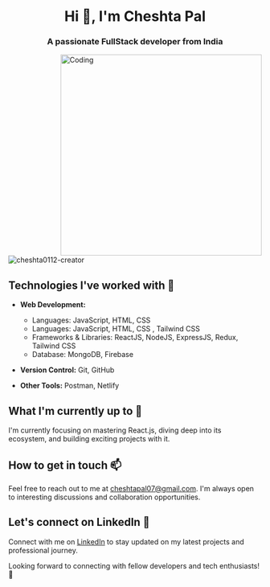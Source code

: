 <h1 align="center">Hi 👋, I'm Cheshta Pal</h1>
<h3 align="center">A passionate FullStack developer from India</h3>

<img align="right" alt="Coding" width="400" src="https://thumbs.dreamstime.com/b/freelance-girl-working-online-computer-workplace-home-vector-flat-illustration-189060174.jpg">

<p align="left"> <img src="https://komarev.com/ghpvc/?username=cheshta0112-creator&label=Profile%20views&color=0e75b6&style=flat" alt="cheshta0112-creator" /> </p>

## Technologies I've worked with 📁

- **Web Development:**
  - Languages: JavaScript, HTML, CSS 
  - Languages: JavaScript, HTML, CSS , Tailwind CSS 
  - Frameworks & Libraries: ReactJS, NodeJS, ExpressJS, Redux, Tailwind CSS
  - Database: MongoDB, Firebase

- **Version Control:** Git, GitHub

- **Other Tools:** Postman, Netlify

## What I'm currently up to 🌱

I'm currently focusing on mastering React.js, diving deep into its ecosystem, and building exciting projects with it.

## How to get in touch 📫
Feel free to reach out to me at [cheshtapal07@gmail.com](mailto:cheshtapal07@gmail.com). I'm always open to interesting discussions and collaboration opportunities.

## Let's connect on LinkedIn 🤝

Connect with me on [LinkedIn](https://www.linkedin.com/in/cheshta-pal) to stay updated on my latest projects and professional journey.

Looking forward to connecting with fellow developers and tech enthusiasts! 🚀

